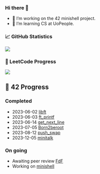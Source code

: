 ### Hi there 🐻

- 🔭 I’m working on the 42 minishell project.
- 🌱 I’m learning CS at UoPeople.

### 📈 GitHub Statistics
<p align="left">
  <img src="https://github-readme-stats.vercel.app/api?username=skitheom&theme=tokyonight&show_icons=true&hide_border=true&count_private=true"/>
</p>

### 🚀 LeetCode Progress
<p align="left">
  <img src="https://leetcard.jacoblin.cool/skith?theme=unicorn&font=ABeeZee" />
</p>

## 💫 42 Progress

### Completed
- 2023-06-02 [libft](https://github.com/skitheom/libft)
- 2023-06-03 [ft_printf](https://github.com/skitheom/ft_printf)
- 2023-06-14 [get_next_line](https://github.com/skitheom/get_next_line)
- 2023-07-05 [Born2beroot](https://github.com/skitheom/born2beroot)
- 2023-08-12 [push_swap](https://github.com/skitheom/push_swap)
- 2023-12-05 [minitalk](https://github.com/skitheom/minitalk)

### On going
- Awaiting peer review [FdF](https://github.com/skitheom/FdF)
- Working on [minishell](https://github.com/kose-yusuke/minishell)

